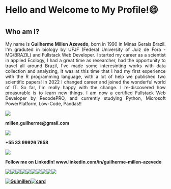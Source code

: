 <h1> Hello and Welcome to My Profile!😄<h1> 

<h2 style="white"><strong>Who am I?</strong></h2>

<p style="white" align="justify">My name is <b>Guilherme Millen Azevedo</b>, born in 1990 in Minas Gerais Brazil. I'm graduted in biology by UFJF (Federal University of Juiz de Fora - MG/BRAZIL) and Fullstack Web Developer. I started my career as a scientist in applied Ecology, I had a great time as researcher,  had the opportunity to travel all around Brazil, I've made some interesinting works with data collection and analyzing, It was at this time that I had my first experience with the R programming language,  with a lot of help we published two scientific papers! In 2022 I changed career and joined the wonderful world of IT. So far, I'm really happy with the change. I re-discovered how preasurable is to learn new things. I am now  a certified Fullstack Web Developer by RecodePRO, and currently studying Python, Microsoft PowerPlatform, Low-Code, Pandas!!</p>

<img src="https://img.shields.io/badge/Gmail-D14836?style=for-the-badge&logo=gmail&logoColor=white" />
<p><b>millen.guilherme@gmail.com<b></p>

<img src="https://img.shields.io/badge/WhatsApp-25D366?style=for-the-badge&logo=whatsapp&logoColor=white"/>
<p><b> +55 33 99926 7658 </b></p>

<img src="https://img.shields.io/badge/LinkedIn-0077B5?style=for-the-badge&logo=linkedin&logoColor=white"/>
<p> Follow me on LinkedIn! www.linkedin.com/in/guilherme-millen-azevedo </p>

<img src="https://img.shields.io/badge/JavaScript-F7DF1E?style=for-the-badge&logo=javascript&logoColor=black"/><img src="https://img.shields.io/badge/HTML5-E34F26?style=for-the-badge&logo=html5&logoColor=white"/><img src="https://img.shields.io/badge/CSS3-1572B6?style=for-the-badge&logo=css3&logoColor=white"/><img src="https://img.shields.io/badge/Node.js-43853D?style=for-the-badge&logo=node.js&logoColor=white"/><img src="https://img.shields.io/badge/Java-ED8B00?style=for-the-badge&logo=java&logoColor=white"/><img src="https://img.shields.io/badge/C%23-239120?style=for-the-badge&logo=c-sharp&logoColor=white"/><img src="https://img.shields.io/badge/Bootstrap-563D7C?style=for-the-badge&logo=bootstrap&logoColor=white"/><img src="https://img.shields.io/badge/React-20232A?style=for-the-badge&logo=react&logoColor=61DAFB"/><img src="https://img.shields.io/badge/React_Native-20232A?style=for-the-badge&logo=react&logoColor=61DAFB"/><img src="https://img.shields.io/badge/Spring-6DB33F?style=for-the-badge&logo=spring&logoColor=white"/>





[![Guimillen](https://github-readme-stats.vercel.app/api/top-langs/?username=Guimillen&hide=html&layout=compact&theme=dark)](https://github.com/anuraghazra/github-readme-stats)[![card](https://github-readme-stats.vercel.app/api?username=Guimillen&theme=dark)](https://github.com/anuraghazra/github-readme-stats)




